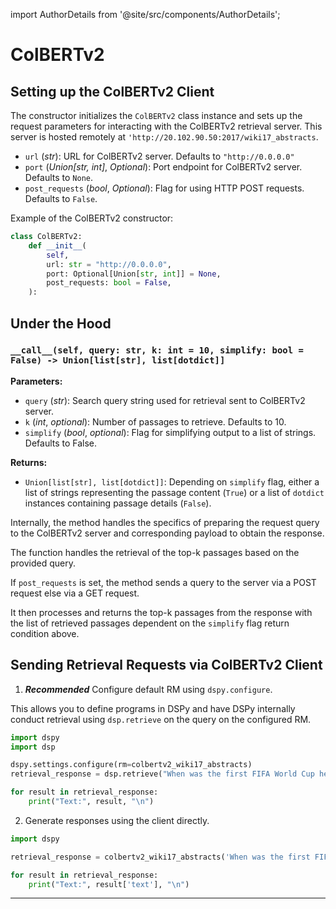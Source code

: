 import AuthorDetails from '@site/src/components/AuthorDetails';

# ColBERTv2

## Setting up the ColBERTv2 Client

The constructor initializes the `ColBERTv2` class instance and sets up the request parameters for interacting with the ColBERTv2 retrieval server. This server is hosted remotely at `'http://20.102.90.50:2017/wiki17_abstracts`.

- `url` (_str_): URL for ColBERTv2 server. Defaults to `"http://0.0.0.0"`
- `port` (_Union[str, int]_, _Optional_): Port endpoint for ColBERTv2 server. Defaults to `None`.
- `post_requests` (_bool_, _Optional_): Flag for using HTTP POST requests. Defaults to `False`.

Example of the ColBERTv2 constructor:

```python
class ColBERTv2:
    def __init__(
        self,
        url: str = "http://0.0.0.0",
        port: Optional[Union[str, int]] = None,
        post_requests: bool = False,
    ):
```

## Under the Hood

### `__call__(self, query: str, k: int = 10, simplify: bool = False) -> Union[list[str], list[dotdict]]`

**Parameters:**
- `query` (_str_): Search query string used for retrieval sent to ColBERTv2 server.
- `k` (_int_, _optional_): Number of passages to retrieve. Defaults to 10.
- `simplify` (_bool_, _optional_): Flag for simplifying output to a list of strings. Defaults to False.

**Returns:**
- `Union[list[str], list[dotdict]]`: Depending on `simplify` flag, either a list of strings representing the passage content (`True`) or a list of `dotdict` instances containing passage details (`False`).

Internally, the method handles the specifics of preparing the request query to the ColBERTv2 server and corresponding payload to obtain the response.

The function handles the retrieval of the top-k passages based on the provided query.

If `post_requests` is set, the method sends a query to the server via a POST request else via a GET request.

It then processes and returns the top-k passages from the response with the list of retrieved passages dependent on the `simplify` flag return condition above.


## Sending Retrieval Requests via ColBERTv2 Client
1) _**Recommended**_ Configure default RM using `dspy.configure`.

This allows you to define programs in DSPy and have DSPy internally conduct retrieval using `dsp.retrieve` on the query on the configured RM.

```python
import dspy
import dsp

dspy.settings.configure(rm=colbertv2_wiki17_abstracts)
retrieval_response = dsp.retrieve("When was the first FIFA World Cup held?", k=5)

for result in retrieval_response:
    print("Text:", result, "\n")
```


2) Generate responses using the client directly.
```python
import dspy

retrieval_response = colbertv2_wiki17_abstracts('When was the first FIFA World Cup held?', k=5)

for result in retrieval_response:
    print("Text:", result['text'], "\n")
```

***

<AuthorDetails name="Arnav Singhvi"/>
